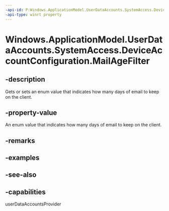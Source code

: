 ```yaml
---
-api-id: P:Windows.ApplicationModel.UserDataAccounts.SystemAccess.DeviceAccountConfiguration.MailAgeFilter
-api-type: winrt property
---
```


<!-- Property syntax
public Windows.ApplicationModel.UserDataAccounts.SystemAccess.DeviceAccountMailAgeFilter MailAgeFilter { get;  set; }
-->

# Windows.ApplicationModel.UserDataAccounts.SystemAccess.DeviceAccountConfiguration.MailAgeFilter

## -description
Gets or sets an enum value that indicates how many days of email to keep on the client.

## -property-value
An enum value that indicates how many days of email to keep on the client.

## -remarks

## -examples

## -see-also


## -capabilities
userDataAccountsProvider